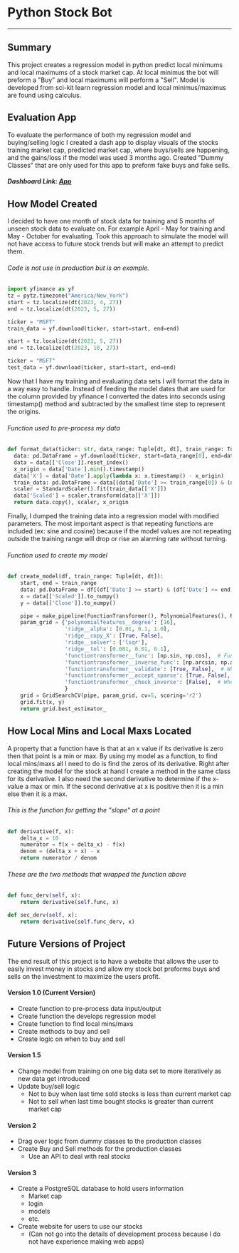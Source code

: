 # Python Stock Bot
___
## Summary
This project creates a regression model in python predict local minimums and local 
maximums of a stock market cap. At local minimus the bot will preform a "Buy" and 
local maximums will perform a "Sell". Model is developed from sci-kit learn regression 
model and local minimus/maximus are found using calculus.

## Evaluation App
To evaluate the performance of both my regression model and buying/selling logic I created 
a dash app to display visuals of the stocks training market cap, predicted market cap, 
where buys/sells are happening, and the gains/loss if the model was used 3 months ago. 
Created "Dummy Classes" that are only used for this app to preform fake buys and fake sells.

##### Dashboard Link: [App](https://stock-analysis-project-699427999309.herokuapp.com/)

## How Model Created
I decided to have one month of stock data for training and 5 months of unseen stock data to evaluate on.
For example April - May for training and May - October for evaluating. Took
this approach to simulate the model will not have access to future stock trends 
but will make an attempt to predict them. 

###### Code is not use in production but is an example.
``` python
import yfinance as yf
tz = pytz.timezone("America/New_York")
start = tz.localize(dt(2023, 4, 27))
end = tz.localize(dt(2023, 5, 27))

ticker = "MSFT"
train_data = yf.download(ticker, start=start, end=end)

start = tz.localize(dt(2023, 5, 27))
end = tz.localize(dt(2023, 10, 27))

ticker = "MSFT"
test_data = yf.download(ticker, start=start, end=end)
```
Now that I have my training and evaluating data sets I will format the 
data in a way easy to handle. Instead of feeding the model dates that are
used for the column provided by yfinance I converted the dates into seconds 
using timestamp() method and subtracted by the smallest time step to represent the 
origins. 

###### Function used to pre-process my data
```py
def format_data(ticker: str, data_range: Tuple[dt, dt], train_range: Tuple[dt, dt]):
  data: pd.DataFrame = yf.download(ticker, start=data_range[0], end=data_range[1])
  data = data[['Close']].reset_index()
  x_origin = data['Date'].min().timestamp()
  data['X'] = data['Date'].apply(lambda x: x.timestamp() - x_origin)
  train_data: pd.DataFrame = data[(data['Date'] >= train_range[0]) & (data['Date'] <= train_range[1])].copy()
  scaler = StandardScaler().fit(train_data[['X']])
  data['Scaled'] = scaler.transform(data[['X']])
  return data.copy(), scaler, x_origin
```
Finally, I dumped the training data into a regression model with modified parameters. The most important
aspect is that repeating functions are included (ex: sine and cosine) because if the model values are not repeating
outside the training range will drop or rise an alarming rate without turning.
###### Function used to create my model
```python
def create_model(df, train_range: Tuple[dt, dt]):
    start, end = train_range
    data: pd.DataFrame = df[(df['Date'] >= start) & (df['Date'] <= end)].copy()
    x = data[['Scaled']].to_numpy()
    y = data[['Close']].to_numpy()

    pipe = make_pipeline(FunctionTransformer(), PolynomialFeatures(), Ridge())
    param_grid = {'polynomialfeatures__degree': [16],
                  'ridge__alpha': [0.01, 0.1, 1.0],
                  'ridge__copy_X': [True, False],
                  'ridge__solver': ['lsqr'],
                  'ridge__tol': [0.001, 0.01, 0.1],
                  'functiontransformer__func': [np.sin, np.cos],  # Functions to try
                  'functiontransformer__inverse_func': [np.arcsin, np.arccos],  # Inverse functions to try
                  'functiontransformer__validate': [True, False],  # Whether to validate the input
                  'functiontransformer__accept_sparse': [True, False],  # Whether to accept sparse matrix inputs
                  'functiontransformer__check_inverse': [False],  # Whether to check the inverse function
                  }
    grid = GridSearchCV(pipe, param_grid, cv=5, scoring='r2')
    grid.fit(x, y)
    return grid.best_estimator_
```
## How Local Mins and Local Maxs Located
A property that a function have is that at an x value if its derivative is zero then that point is a min or max.
By using my model as a function, to find local mins/maxs all I need to do is find the zeros of its derivative. 
Right after creating the model for the stock at hand I create a method in the same class for its derivative.
I also need the second derivative to determine if the x-value a max or min. If the second derivative
at x is positive then it is a min else then it is a max.

###### This is the function for getting the "slope" at a point
```python
def derivative(f, x):
    delta_x = 10
    numerator = f(x + delta_x) - f(x)
    denom = (delta_x + x) - x
    return numerator / denom
```
###### These are the two methods that wrapped the function above
```python
def func_derv(self, x):
    return derivative(self.func, x)

def sec_derv(self, x):
    return derivative(self.func_derv, x)
```
## Future Versions of Project
The end result of this project is to have a website that allows the user to easily
invest money in stocks and allow my stock bot preforms buys and sells on the investment
to maximize the users profit.
#### Version 1.0 (Current Version)
* Create function to pre-process data input/output
* Create function the develops regression model
* Create function to find local mins/maxs
* Create methods to buy and sell
* Create logic on when to buy and sell
#### Version 1.5
* Change model from training on one big data set to more iteratively as new data get introduced
* Update buy/sell logic
  * Not to buy when last time sold stocks is less than current market cap
  * Not to sell when last time bought stocks is greater than current market cap
#### Version 2
* Drag over logic from dummy classes to the production classes
* Create Buy and Sell methods for the production classes
  * Use an API to deal with real stocks
#### Version 3 
* Create a PostgreSQL database to hold users information
  * Market cap
  * login
  * models
  * etc.
* Create website for users to use our stocks
  * (Can not go into the details of development process
because I do not have experience making web apps)
